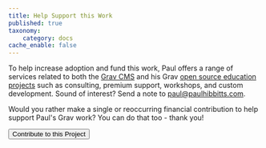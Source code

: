 ```yaml
---
title: Help Support this Work
published: true
taxonomy:
    category: docs
cache_enable: false
---
```


To help increase adoption and fund this work, Paul offers a range of services related to both the [Grav CMS](https://getgrav.org/) and his Grav [open source education projects](https://github.com/hibbitts-design) such as consulting, premium support, workshops, and custom development. Sound of interest? Send a note to [paul@paulhibbitts.com](mailto:paul@hibbittsdesign.org).  

Would you rather make a single or reoccurring financial contribution to help support Paul's Grav work? You can do that too - thank you!

<form action="https://www.paypal.com/cgi-bin/webscr" method="post" target="_top">
<input type="hidden" name="cmd" value="_s-xclick">
<input type="hidden" name="hosted_button_id" value="5RZ784EKKSZPN">
<input type="submit" value="Contribute to this Project" name="submit1" alt="PayPal - The safer, easier way to pay online!" class="button">
</form>
